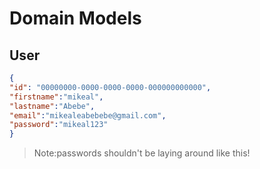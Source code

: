 # Domain Models

## User

```json
{
"id": "00000000-0000-0000-0000-000000000000",
"firstname":"mikeal",
"lastname":"Abebe",
"email":"mikealeabebebe@gmail.com",
"password":"mikeal123"
}
```

> Note:passwords shouldn't be laying around like this!
